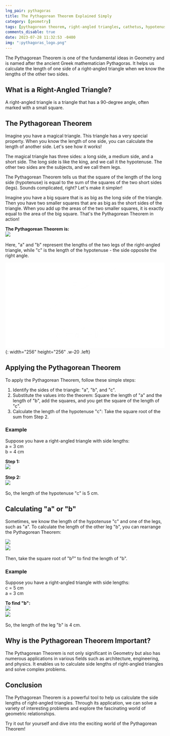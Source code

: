 ```yaml
---
lng_pair: pythagoras
title: The Pythagorean Theorem Explained Simply
category: [geometry]
tags: [pythagorean theorem, right-angled triangles, cathetus, hypotenuse, geometric-calculations]
comments_disable: true
date: 2023-07-28 11:32:53 -0400
img: ":pythagoras_logo.png"
---
```


The Pythagorean Theorem is one of the fundamental ideas in Geometry and is named after the ancient Greek mathematician Pythagoras. It helps us calculate the length of one side of a right-angled triangle when we know the lengths of the other two sides.

## What is a Right-Angled Triangle?
A right-angled triangle is a triangle that has a 90-degree angle, often marked with a small square.

## The Pythagorean Theorem
Imagine you have a magical triangle. This triangle has a very special property. When you know the length of one side, you can calculate the length of another side. Let's see how it works!

The magical triangle has three sides: a long side, a medium side, and a short side. The long side is like the king, and we call it the hypotenuse. The other two sides are the subjects, and we call them legs.

The Pythagorean Theorem tells us that the square of the length of the long side (hypotenuse) is equal to the sum of the squares of the two short sides (legs). Sounds complicated, right? Let's make it simpler!

Imagine you have a big square that is as big as the long side of the triangle. Then you have two smaller squares that are as big as the short sides of the triangle. When you add up the areas of the two smaller squares, it is exactly equal to the area of the big square. That's the Pythagorean Theorem in action!

**The Pythagorean Theorem is:**<br>
<img src="https://latex.codecogs.com/svg.image?\large&space;{\color{Red}a^2&plus;b^2=x^2}"><br>

Here, "a" and "b" represent the lengths of the two legs of the right-angled triangle, while "c" is the length of the hypotenuse - the side opposite the right angle.

![Desktop View](/assets/img/posts/pythagoras.png){: width="256" height="256" .w-20 .left}

## Applying the Pythagorean Theorem
To apply the Pythagorean Theorem, follow these simple steps:

1. Identify the sides of the triangle: "a", "b", and "c".
2. Substitute the values into the theorem: Square the length of "a" and the length of "b", add the squares, and you get the square of the length of "c".
3. Calculate the length of the hypotenuse "c": Take the square root of the sum from Step 2.

### Example
Suppose you have a right-angled triangle with side lengths:<br>
a = 3 cm<br>
b = 4 cm

**Step 1:**<br>
<img src="https://latex.codecogs.com/svg.image?\large&space;{\color{Red}3^2&plus;4^2=9&plus;16=25}">

**Step 2:**<br>
<img src="https://latex.codecogs.com/svg.image?\large&space;{\color{Red}c=\sqrt{25}=5cm}">

So, the length of the hypotenuse "c" is 5 cm.

## Calculating "a" or "b"
Sometimes, we know the length of the hypotenuse "c" and one of the legs, such as "a". To calculate the length of the other leg "b", you can rearrange the Pythagorean Theorem:

<img src="https://latex.codecogs.com/svg.image?\large&space;{\color{Red}a^2=c^2-b^2}"><br>
<img src="https://latex.codecogs.com/svg.image?\large&space;{\color{Red}b^2=c^2-a^2}">

Then, take the square root of "b²" to find the length of "b".

### Example
Suppose you have a right-angled triangle with side lengths:<br>
c = 5 cm<br>
a = 3 cm

**To find "b":**<br>
<img src="https://latex.codecogs.com/svg.image?\large&space;{\color{Red}b^2=5^2-3^2=25-9=16}"><br>
<img src="https://latex.codecogs.com/svg.image?\large&space;{\color{Red}b=\sqrt{16}=4cm}">

So, the length of the leg "b" is 4 cm.

## Why is the Pythagorean Theorem Important?
The Pythagorean Theorem is not only significant in Geometry but also has numerous applications in various fields such as architecture, engineering, and physics. It enables us to calculate side lengths of right-angled triangles and solve complex problems.

## Conclusion
The Pythagorean Theorem is a powerful tool to help us calculate the side lengths of right-angled triangles. Through its application, we can solve a variety of interesting problems and explore the fascinating world of geometric relationships.

Try it out for yourself and dive into the exciting world of the Pythagorean Theorem!